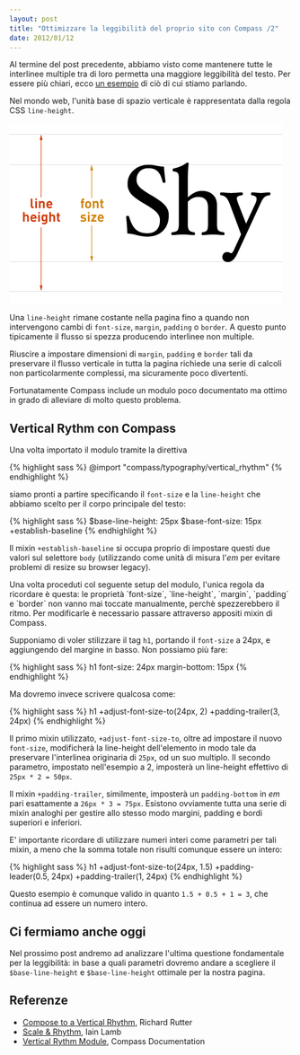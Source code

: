 ```yaml
---
layout: post
title: "Ottimizzare la leggibilità del proprio sito con Compass /2"
date: 2012/01/12
---
```


Al termine del post precedente, abbiamo visto come mantenere
tutte le interlinee multiple tra di loro permetta una maggiore
leggibilità del testo. Per essere più chiari, ecco [un esempio](http://24ways.org/examples/compose-to-a-vertical-rhythm/example.html)
di ciò di cui stiamo parlando.

Nel mondo web, l'unità base di spazio verticale è rappresentata dalla regola CSS
`line-height`.

![Line height](/data/vertical_rythm/font-size-line-height.png)

Una `line-height` rimane costante nella pagina fino a quando non
intervengono cambi di `font-size`, `margin`, `padding` o `border`.
A questo punto tipicamente il flusso si spezza producendo interlinee
non multiple.

Riuscire a impostare dimensioni di `margin`, `padding` e `border` tali
da preservare il flusso verticale in tutta la pagina richiede una serie
di calcoli non particolarmente complessi, ma sicuramente poco divertenti.

Fortunatamente Compass include un modulo poco documentato ma ottimo in grado di
alleviare di molto questo problema.

## Vertical Rythm con Compass

Una volta importato il modulo tramite la direttiva

{% highlight sass %}
@import "compass/typography/vertical_rhythm"
{% endhighlight %}

siamo pronti a partire specificando il `font-size` e la `line-height` che abbiamo scelto
per il corpo principale del testo:

{% highlight sass %}
$base-line-height: 25px
$base-font-size: 15px
+establish-baseline
{% endhighlight %}

Il mixin `+establish-baseline` si occupa proprio di impostare questi due valori
sul selettore `body` (utilizzando come unità di misura l'*em* per
evitare problemi di resize su browser legacy).

<div class="important" markdown="1">
Una volta proceduti col seguente setup del modulo, l'unica regola da ricordare
è questa: le proprietà `font-size`, `line-height`, `margin`, `padding` e `border` non vanno mai
toccate manualmente, perchè spezzerebbero il ritmo. Per modificarle è necessario passare
attraverso appositi mixin di Compass.
</div>

Supponiamo di voler stilizzare il tag `h1`, portando il `font-size` a 24px,
e aggiungendo del margine in basso. Non possiamo più fare:

{% highlight sass %}
h1
  font-size: 24px
  margin-bottom: 15px
{% endhighlight %}

Ma dovremo invece scrivere qualcosa come:

{% highlight sass %}
h1
  +adjust-font-size-to(24px, 2)
  +padding-trailer(3, 24px)
{% endhighlight %}

Il primo mixin utilizzato, `+adjust-font-size-to`, oltre ad impostare il nuovo `font-size`,
modificherà la line-height dell'elemento in modo tale da preservare l'interlinea originaria
di `25px`, od un suo multiplo. Il secondo parametro, impostato nell'esempio a 2,
imposterà un line-height effettivo di `25px * 2 = 50px`.

Il mixin `+padding-trailer`, similmente, imposterà un `padding-bottom` in *em* pari
esattamente a `26px * 3 = 75px`. Esistono ovviamente tutta una serie di mixin analoghi
per gestire allo stesso modo margini, padding e bordi superiori e inferiori.

E' importante ricordare di utilizzare numeri interi come parametri per
tali mixin, a meno che la somma totale non risulti comunque essere un
intero:

{% highlight sass %}
h1
  +adjust-font-size-to(24px, 1.5)
  +padding-leader(0.5, 24px)
  +padding-trailer(1, 24px)
{% endhighlight %}

Questo esempio è comunque valido in quanto `1.5 + 0.5 + 1 = 3`, che
continua ad essere un numero intero.

## Ci fermiamo anche oggi

Nel prossimo post andremo ad analizzare l'ultima questione fondamentale
per la leggibilità: in base a quali parametri dovremo andare a scegliere
il `$base-line-height` e `$base-line-height` ottimale per la nostra pagina.

## Referenze

* [Compose to a Vertical Rhythm](http://24ways.org/2006/compose-to-a-vertical-rhythm), Richard Rutter
* [Scale & Rhythm](http://lamb.cc/typograph/), Iain Lamb
* [Vertical Rythm Module](http://compass-style.org/reference/compass/typography/vertical_rhythm/), Compass Documentation

